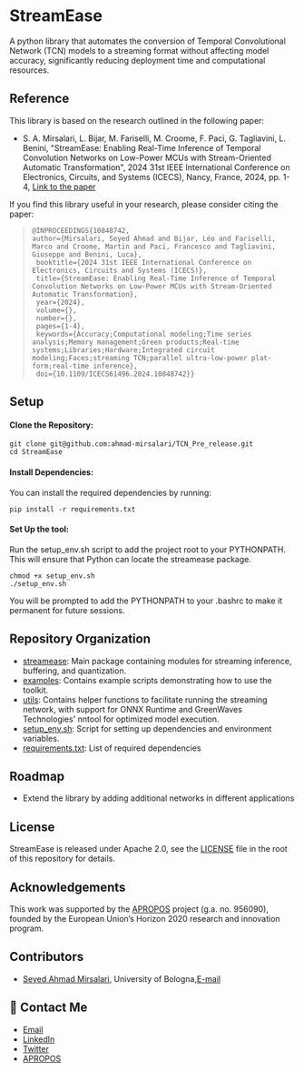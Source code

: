 
# StreamEase
A python library that automates the conversion of Temporal Convolutional Network (TCN) models to a streaming format without affecting model accuracy, significantly reducing deployment time and computational
resources.

## Reference
This library is based on the research outlined in the following paper:

 - S. A. Mirsalari, L. Bijar, M. Fariselli, M. Croome, F. Paci, G. Tagliavini, L. Benini, "StreamEase: Enabling Real-Time Inference of Temporal Convolution Networks on Low-Power MCUs with Stream-Oriented Automatic Transformation", 2024 31st IEEE International Conference on Electronics, Circuits, and Systems (ICECS), Nancy, France, 2024, pp. 1-4, [Link to the paper](https://ieeexplore.ieee.org/abstract/document/10848742) 

 If you find this library useful in your research, please consider citing the paper:

 > ```
> @INPROCEEDINGS{10848742,
> author={Mirsalari, Seyed Ahmad and Bijar, Léo and Fariselli, Marco and Croome, Martin and Paci, Francesco and Tagliavini, Giuseppe and Benini, Luca},
>  booktitle={2024 31st IEEE International Conference on Electronics, Circuits and Systems (ICECS)}, 
>  title={StreamEase: Enabling Real-Time Inference of Temporal Convolution Networks on Low-Power MCUs with Stream-Oriented Automatic Transformation}, 
>  year={2024},
>  volume={},
>  number={},
>  pages={1-4},
>  keywords={Accuracy;Computational modeling;Time series analysis;Memory management;Green products;Real-time systems;Libraries;Hardware;Integrated circuit modeling;Faces;streaming TCN;parallel ultra-low-power plat-form;real-time inference},
>  doi={10.1109/ICECS61496.2024.10848742}}
> ```

## Setup
#### Clone the Repository:
~~~~~shell
git clone git@github.com:ahmad-mirsalari/TCN_Pre_release.git
cd StreamEase
~~~~~

#### Install Dependencies:
<!-- To ensure compatibility when checking network functionality, particularly with onnxruntime, I recommend using Python 3.10. This version has been found to work well with onnxruntime, avoiding some version conflicts that might occur with newer Python versions. -->
You can install the required dependencies by running:
~~~~~shell
pip install -r requirements.txt
~~~~~
#### Set Up the tool:
Run the setup_env.sh script to add the project root to your PYTHONPATH. This will ensure that Python can locate the streamease package.
~~~~~shell
chmod +x setup_env.sh
./setup_env.sh
~~~~~
You will be prompted to add the PYTHONPATH to your .bashrc to make it permanent for future sessions.

## Repository Organization
- [streamease](./streamease/): Main package containing modules for streaming inference, buffering, and quantization.
- [examples](./examples/): Contains example scripts demonstrating how to use the toolkit.
- [utils](./utils/): Contains helper functions to facilitate running the streaming network, with support for ONNX Runtime and GreenWaves Technologies' nntool for optimized model execution.
- [setup_env.sh](setup_env.sh): Script for setting up dependencies and environment variables.
- [requirements.txt](requirements.txt): List of required dependencies

## Roadmap

- Extend the library by adding additional networks in different applications


## License 
 StreamEase is released under Apache 2.0, see the [LICENSE](./LICENSE.md) file in the root of this repository for details.

## Acknowledgements
This work was supported by the [APROPOS](https://projects.tuni.fi/apropos/) project (g.a. no. 956090), founded by the European Union’s Horizon 2020 research and innovation program. 


## Contributors
- [Seyed Ahmad Mirsalari](https://github.com/ahmad-mirsalari), University of Bologna,[E-mail](mailto:seyedahmad.mirsalar2@unibo.it)


## 🚀 Contact Me
- [Email](mailto:seyedahmad.mirsalar2@unibo.it)
- [LinkedIn](https://www.linkedin.com/in/ahmad-mirsalari/)
- [Twitter](https://twitter.com/ahmad_mirsalari)
- [APROPOS](https://projects.tuni.fi/apropos/news/pr_esr_3/)
